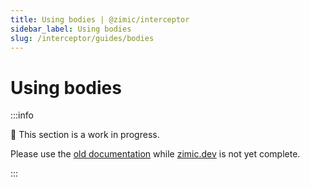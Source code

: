 ```yaml
---
title: Using bodies | @zimic/interceptor
sidebar_label: Using bodies
slug: /interceptor/guides/bodies
---
```


# Using bodies

:::info

🚧 This section is a work in progress.

Please use the [old documentation](https://github.com/zimicjs/zimic/wiki) while [zimic.dev](/) is not yet complete.

:::
